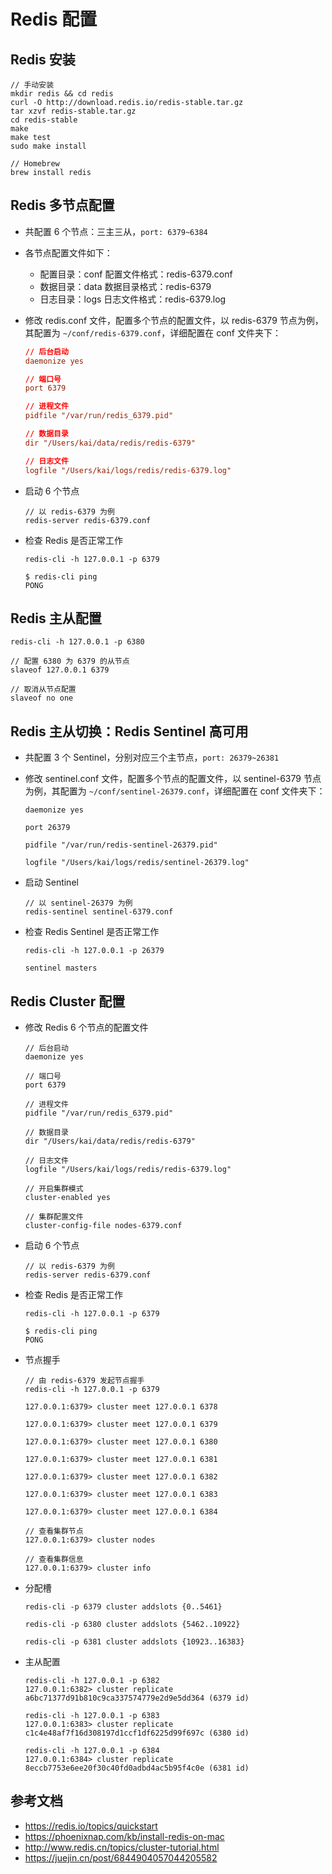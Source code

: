 # Redis 配置

## Redis 安装

```shell
// 手动安装
mkdir redis && cd redis
curl -O http://download.redis.io/redis-stable.tar.gz
tar xzvf redis-stable.tar.gz
cd redis-stable
make
make test
sudo make install

// Homebrew
brew install redis
```



## Redis 多节点配置

* 共配置 6 个节点：三主三从，`port: 6379~6384`
* 各节点配置文件如下：
  * 配置目录：conf  配置文件格式：redis-6379.conf
  * 数据目录：data  数据目录格式：redis-6379
  * 日志目录：logs  日志文件格式：redis-6379.log

* 修改 redis.conf 文件，配置多个节点的配置文件，以 redis-6379 节点为例，其配置为 `~/conf/redis-6379.conf`，详细配置在 conf 文件夹下：

  ```redis.conf
  // 后台启动
  daemonize yes
  
  // 端口号
  port 6379
  
  // 进程文件
  pidfile "/var/run/redis_6379.pid"
  
  // 数据目录
  dir "/Users/kai/data/redis/redis-6379"
  
  // 日志文件
  logfile "/Users/kai/logs/redis/redis-6379.log"
  ```

* 启动 6 个节点

  ```
  // 以 redis-6379 为例
  redis-server redis-6379.conf
  ```

* 检查 Redis 是否正常工作

  ``` 
  redis-cli -h 127.0.0.1 -p 6379
  
  $ redis-cli ping
  PONG
  ```



## Redis 主从配置

```
redis-cli -h 127.0.0.1 -p 6380

// 配置 6380 为 6379 的从节点
slaveof 127.0.0.1 6379

// 取消从节点配置
slaveof no one
```



## Redis 主从切换：Redis Sentinel 高可用

* 共配置 3 个 Sentinel，分别对应三个主节点，`port: 26379~26381`

* 修改 sentinel.conf 文件，配置多个节点的配置文件，以 sentinel-6379 节点为例，其配置为 `~/conf/sentinel-26379.conf`，详细配置在 conf 文件夹下：

  ```
  daemonize yes
  
  port 26379
  
  pidfile "/var/run/redis-sentinel-26379.pid"
  
  logfile "/Users/kai/logs/redis/sentinel-26379.log"
  ```

* 启动 Sentinel

  ``` 
  // 以 sentinel-26379 为例
  redis-sentinel sentinel-6379.conf
  ```

* 检查 Redis Sentinel 是否正常工作

  ```
  redis-cli -h 127.0.0.1 -p 26379
  
  sentinel masters
  ```



## Redis Cluster 配置

* 修改 Redis 6 个节点的配置文件

  ```
  // 后台启动
  daemonize yes
  
  // 端口号
  port 6379
  
  // 进程文件
  pidfile "/var/run/redis_6379.pid"
  
  // 数据目录
  dir "/Users/kai/data/redis/redis-6379"
  
  // 日志文件
  logfile "/Users/kai/logs/redis/redis-6379.log"
  
  // 开启集群模式
  cluster-enabled yes 
  
  // 集群配置文件
  cluster-config-file nodes-6379.conf 
  ```

* 启动 6 个节点

  ```
  // 以 redis-6379 为例
  redis-server redis-6379.conf
  ```

* 检查 Redis 是否正常工作

  ``` 
  redis-cli -h 127.0.0.1 -p 6379
  
  $ redis-cli ping
  PONG
  ```

* 节点握手

  ```
  // 由 redis-6379 发起节点握手
  redis-cli -h 127.0.0.1 -p 6379
  
  127.0.0.1:6379> cluster meet 127.0.0.1 6378
  
  127.0.0.1:6379> cluster meet 127.0.0.1 6379
  
  127.0.0.1:6379> cluster meet 127.0.0.1 6380
  
  127.0.0.1:6379> cluster meet 127.0.0.1 6381
  
  127.0.0.1:6379> cluster meet 127.0.0.1 6382
  
  127.0.0.1:6379> cluster meet 127.0.0.1 6383
  
  127.0.0.1:6379> cluster meet 127.0.0.1 6384
  
  // 查看集群节点
  127.0.0.1:6379> cluster nodes
  
  // 查看集群信息
  127.0.0.1:6379> cluster info
  ```

* 分配槽

  ```
  redis-cli -p 6379 cluster addslots {0..5461}
  
  redis-cli -p 6380 cluster addslots {5462..10922}
  
  redis-cli -p 6381 cluster addslots {10923..16383}
  ```

* 主从配置

  ```
  redis-cli -h 127.0.0.1 -p 6382
  127.0.0.1:6382> cluster replicate a6bc71377d91b810c9ca337574779e2d9e5dd364 (6379 id)
  
  redis-cli -h 127.0.0.1 -p 6383
  127.0.0.1:6383> cluster replicate c1c4e48af7f16d308197d1ccf1df6225d99f697c (6380 id)
  
  redis-cli -h 127.0.0.1 -p 6384
  127.0.0.1:6384> cluster replicate 8eccb7753e6ee20f30c40fd0adbd4ac5b95f4c0e (6381 id)
  ```

  

## 参考文档

* https://redis.io/topics/quickstart
* https://phoenixnap.com/kb/install-redis-on-mac
* http://www.redis.cn/topics/cluster-tutorial.html
* https://juejin.cn/post/6844904057044205582